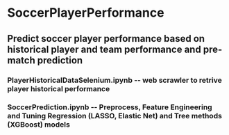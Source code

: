 # SoccerPlayerPerformance
## Predict soccer player performance based on historical player and team performance and pre-match prediction

### PlayerHistoricalDataSelenium.ipynb -- web scrawler to retrive player historical performance
### SoccerPrediction.ipynb -- Preprocess, Feature Engineering and Tuning Regression (LASSO, Elastic Net) and Tree methods (XGBoost) models
